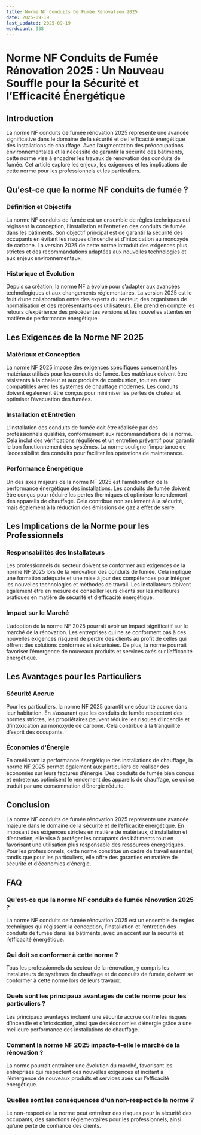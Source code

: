 ```yaml
---
title: Norme Nf Conduits De Fumée Rénovation 2025
date: 2025-09-19
last_updated: 2025-09-19
wordcount: 938
---
```


# Norme NF Conduits de Fumée Rénovation 2025 : Un Nouveau Souffle pour la Sécurité et l’Efficacité Énergétique

## Introduction

La norme NF conduits de fumée rénovation 2025 représente une avancée significative dans le domaine de la sécurité et de l'efficacité énergétique des installations de chauffage. Avec l’augmentation des préoccupations environnementales et la nécessité de garantir la sécurité des bâtiments, cette norme vise à encadrer les travaux de rénovation des conduits de fumée. Cet article explore les enjeux, les exigences et les implications de cette norme pour les professionnels et les particuliers.

## Qu'est-ce que la norme NF conduits de fumée ?

### Définition et Objectifs

La norme NF conduits de fumée est un ensemble de règles techniques qui régissent la conception, l’installation et l’entretien des conduits de fumée dans les bâtiments. Son objectif principal est de garantir la sécurité des occupants en évitant les risques d’incendie et d’intoxication au monoxyde de carbone. La version 2025 de cette norme introduit des exigences plus strictes et des recommandations adaptées aux nouvelles technologies et aux enjeux environnementaux.

### Historique et Évolution

Depuis sa création, la norme NF a évolué pour s’adapter aux avancées technologiques et aux changements réglementaires. La version 2025 est le fruit d’une collaboration entre des experts du secteur, des organismes de normalisation et des représentants des utilisateurs. Elle prend en compte les retours d’expérience des précédentes versions et les nouvelles attentes en matière de performance énergétique.

## Les Exigences de la Norme NF 2025

### Matériaux et Conception

La norme NF 2025 impose des exigences spécifiques concernant les matériaux utilisés pour les conduits de fumée. Les matériaux doivent être résistants à la chaleur et aux produits de combustion, tout en étant compatibles avec les systèmes de chauffage modernes. Les conduits doivent également être conçus pour minimiser les pertes de chaleur et optimiser l’évacuation des fumées.

### Installation et Entretien

L’installation des conduits de fumée doit être réalisée par des professionnels qualifiés, conformément aux recommandations de la norme. Cela inclut des vérifications régulières et un entretien préventif pour garantir le bon fonctionnement des systèmes. La norme souligne l’importance de l’accessibilité des conduits pour faciliter les opérations de maintenance.

### Performance Énergétique

Un des axes majeurs de la norme NF 2025 est l’amélioration de la performance énergétique des installations. Les conduits de fumée doivent être conçus pour réduire les pertes thermiques et optimiser le rendement des appareils de chauffage. Cela contribue non seulement à la sécurité, mais également à la réduction des émissions de gaz à effet de serre.

## Les Implications de la Norme pour les Professionnels

### Responsabilités des Installateurs

Les professionnels du secteur doivent se conformer aux exigences de la norme NF 2025 lors de la rénovation des conduits de fumée. Cela implique une formation adéquate et une mise à jour des compétences pour intégrer les nouvelles technologies et méthodes de travail. Les installateurs doivent également être en mesure de conseiller leurs clients sur les meilleures pratiques en matière de sécurité et d’efficacité énergétique.

### Impact sur le Marché

L’adoption de la norme NF 2025 pourrait avoir un impact significatif sur le marché de la rénovation. Les entreprises qui ne se conforment pas à ces nouvelles exigences risquent de perdre des clients au profit de celles qui offrent des solutions conformes et sécurisées. De plus, la norme pourrait favoriser l’émergence de nouveaux produits et services axés sur l’efficacité énergétique.

## Les Avantages pour les Particuliers

### Sécurité Accrue

Pour les particuliers, la norme NF 2025 garantit une sécurité accrue dans leur habitation. En s’assurant que les conduits de fumée respectent des normes strictes, les propriétaires peuvent réduire les risques d’incendie et d’intoxication au monoxyde de carbone. Cela contribue à la tranquillité d’esprit des occupants.

### Économies d'Énergie

En améliorant la performance énergétique des installations de chauffage, la norme NF 2025 permet également aux particuliers de réaliser des économies sur leurs factures d’énergie. Des conduits de fumée bien conçus et entretenus optimisent le rendement des appareils de chauffage, ce qui se traduit par une consommation d’énergie réduite.

## Conclusion

La norme NF conduits de fumée rénovation 2025 représente une avancée majeure dans le domaine de la sécurité et de l’efficacité énergétique. En imposant des exigences strictes en matière de matériaux, d’installation et d’entretien, elle vise à protéger les occupants des bâtiments tout en favorisant une utilisation plus responsable des ressources énergétiques. Pour les professionnels, cette norme constitue un cadre de travail essentiel, tandis que pour les particuliers, elle offre des garanties en matière de sécurité et d’économies d’énergie.

## FAQ

### Qu'est-ce que la norme NF conduits de fumée rénovation 2025 ?

La norme NF conduits de fumée rénovation 2025 est un ensemble de règles techniques qui régissent la conception, l’installation et l’entretien des conduits de fumée dans les bâtiments, avec un accent sur la sécurité et l’efficacité énergétique.

### Qui doit se conformer à cette norme ?

Tous les professionnels du secteur de la rénovation, y compris les installateurs de systèmes de chauffage et de conduits de fumée, doivent se conformer à cette norme lors de leurs travaux.

### Quels sont les principaux avantages de cette norme pour les particuliers ?

Les principaux avantages incluent une sécurité accrue contre les risques d’incendie et d’intoxication, ainsi que des économies d’énergie grâce à une meilleure performance des installations de chauffage.

### Comment la norme NF 2025 impacte-t-elle le marché de la rénovation ?

La norme pourrait entraîner une évolution du marché, favorisant les entreprises qui respectent ces nouvelles exigences et incitant à l’émergence de nouveaux produits et services axés sur l’efficacité énergétique.

### Quelles sont les conséquences d'un non-respect de la norme ?

Le non-respect de la norme peut entraîner des risques pour la sécurité des occupants, des sanctions réglementaires pour les professionnels, ainsi qu’une perte de confiance des clients.